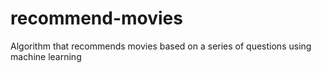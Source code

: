 # recommend-movies
Algorithm that recommends movies based on a series of questions using machine learning
